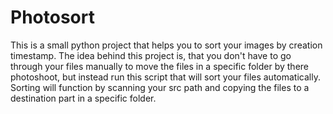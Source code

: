 # Photosort
This is a small python project that helps you to sort your images by creation timestamp.
The idea behind this project is, that you don't have to go through your files manually to move the files in a specific folder by there photoshoot, but instead run this script that will sort your files automatically.
Sorting will function by scanning your src path and copying the files to a destination part in a specific folder.
